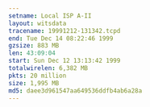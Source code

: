 ```yaml
---
setname: Local ISP A-II
layout: witsdata
tracename: 19991212-131342.tcpd
end: Tue Dec 14 08:22:46 1999
gzsize: 883 MB
len: 43:09:04
start: Sun Dec 12 13:13:42 1999
totalwirelen: 6,382 MB
pkts: 20 million
size: 1,995 MB
md5: daee3d961547aa649536ddfb4ab6a28a
---
```

